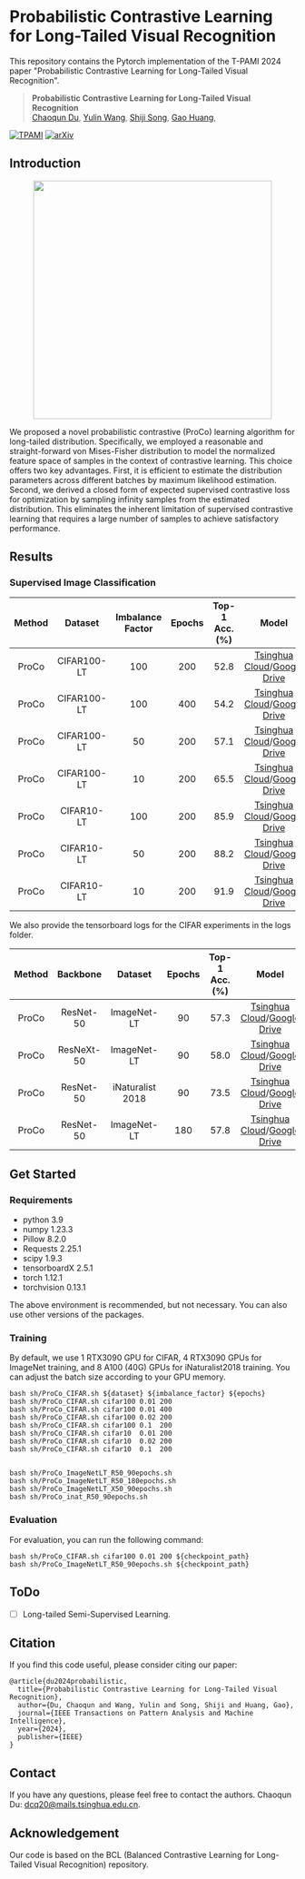 # Probabilistic Contrastive Learning for Long-Tailed Visual Recognition

This repository contains the Pytorch implementation of the T-PAMI 2024 paper "Probabilistic Contrastive Learning for Long-Tailed Visual Recognition".

> **Probabilistic Contrastive Learning for Long-Tailed Visual Recognition**<br>
> [Chaoqun Du](https://scholar.google.com/citations?user=0PSKJuYAAAAJ&hl=en),
> [Yulin Wang](https://www.wyl.cool/),
> [Shiji Song](https://scholar.google.com/citations?user=rw6vWdcAAAAJ&hl=en&oi=ao),
> [Gao Huang](https://www.gaohuang.net),

[![TPAMI](https://img.shields.io/badge/TPAMI2024-ProCo-green)](https://ieeexplore.ieee.org/abstract/document/10444057)
[![arXiv](https://img.shields.io/badge/arxiv-ProCo-blue)](https://arxiv.org/abs/2403.06726)


## Introduction

<p align="center">
    <img src="figures/1.png" width= "420">
</p>

We proposed a novel probabilistic contrastive (ProCo) learning algorithm for long-tailed distribution.
Specifically, we employed a reasonable and straight-forward von Mises-Fisher distribution to model the normalized feature space of samples in the context of contrastive learning. This choice offers two key advantages.
First, it is efficient to estimate the distribution parameters across different batches by maximum likelihood estimation.
Second, we derived a closed form of expected supervised contrastive loss for optimization by sampling infinity samples from the estimated distribution.
This eliminates the inherent limitation of supervised contrastive learning that requires a large number of samples to achieve satisfactory performance.


## Results

### Supervised Image Classification

|  Method  |  Dataset      |Imbalance  Factor  |        Epochs  |           Top-1  Acc.(%)     |          Model    |
|  :----:  |  :----:       |:------:   |       :----:   |       :--------:  |      :---:       |
|  ProCo   |  CIFAR100-LT  |100        |       200      |       52.8        |      [Tsinghua   Cloud](https://cloud.tsinghua.edu.cn/f/e9e47e54b40542529138/?dl=1)/[Google   Drive](https://drive.google.com/file/d/1F5B4cuE1aMrShLxapslxlQ6iRj1lcDcK/view?usp=drive_link)
|  ProCo   |  CIFAR100-LT  |100        |       400      |       54.2        |      [Tsinghua   Cloud](https://cloud.tsinghua.edu.cn/f/eed82aa8bd15430eb91a/?dl=1)/[Google   Drive](https://drive.google.com/file/d/1fJlSaTl2Z74OgJXPWyOdEbqS1WwZDlh9/view?usp=drive_link)
|  ProCo   |  CIFAR100-LT  |50         |       200      |       57.1        |      [Tsinghua   Cloud](https://cloud.tsinghua.edu.cn/f/106dc689c68d4bf29f22/?dl=1)/[Google   Drive](https://drive.google.com/file/d/1yh2HZNcxxWaz7k5lSaNMuVxkUuLhHNfY/view?usp=drive_link)
|  ProCo   |  CIFAR100-LT  |10         |       200      |       65.5        |      [Tsinghua   Cloud](https://cloud.tsinghua.edu.cn/f/2913d850a9344b9f9fa4/?dl=1)/[Google   Drive](https://drive.google.com/file/d/1WTlq6YOKJ1HG9Asl9RtyQ9jwb5cpD3Pc/view?usp=drive_link)
|  ProCo   |  CIFAR10-LT   |100        |       200      |       85.9        |      [Tsinghua   Cloud](https://cloud.tsinghua.edu.cn/f/6c88268eadb5413e8b98/?dl=1)/[Google   Drive](https://drive.google.com/file/d/1s0luV1HkvSaJd0xkZ_FRyYYjRwTrasml/view?usp=drive_link)
|  ProCo   |  CIFAR10-LT   |50         |       200      |       88.2        |      [Tsinghua   Cloud](https://cloud.tsinghua.edu.cn/f/55d8dedcece84431aab6/?dl=1)/[Google   Drive](https://drive.google.com/file/d/1RdSTqChtWvc_iAubW0OMyQURCHcctYZn/view?usp=drive_link)
|  ProCo   |  CIFAR10-LT   |10         |       200      |       91.9        |      [Tsinghua   Cloud](https://cloud.tsinghua.edu.cn/f/2fe00aacba6b48a2b689/?dl=1)/[Google   Drive](https://drive.google.com/file/d/1bl7Ipq5kFgou6WszYHAAuO_qyRTRIgJE/view?usp=drive_link)


We also provide the tensorboard logs for the CIFAR experiments in the logs folder.



|  Method  |  Backbone     |            Dataset      |     Epochs  |     Top-1       Acc.(%)    |                                                                           Model                                                                                          |
|  :----:  |  :------:     |            :-----:      |     :----:  |     :--------:  |          :---:                                                                       |
|  ProCo   |  ResNet-50    |            ImageNet-LT  |     90      |     57.3        |          [Tsinghua                                                                   Cloud](https://cloud.tsinghua.edu.cn/f/65b8347a5c924802b3ea/?dl=1)/[Google                     Drive](https://drive.google.com/file/d/1hjG526DzgZcjV02eivx9bICzkhRduu4E/view?usp=drive_link)
|  ProCo   |  ResNeXt-50|  ImageNet-LT  |            90    |       58.0  |           [Tsinghua  Cloud](https://cloud.tsinghua.edu.cn/f/b79733cac1f345118fca/?dl=1)/[Google  Drive](https://drive.google.com/file/d/16Ux5sGZ0Rium7II7AdS2V3p8nAgkfP6m/view?usp=drive_link)
|  ProCo   |  ResNet-50    |            iNaturalist  2018  |       90    |           73.5       |                                                                           [Tsinghua                                                                                      Cloud](https://cloud.tsinghua.edu.cn/f/e152e5f89b8f43198c96/?dl=1)/[Google                     Drive](https://drive.google.com/file/d/1-5CjaNmoGUNoOa6FMv2DsiZ3iLIdzzJ3/view?usp=drive_link)
|  ProCo   |  ResNet-50    |            ImageNet-LT  |     180     |     57.8        |          [Tsinghua                                                                   Cloud](https://cloud.tsinghua.edu.cn/f/b2a4c15858da4bceb534/?dl=1)/[Google                     Drive](https://drive.google.com/file/d/1af9i5jzJpTXMLJbFsIxS1Obf0Hb0b-bN/view?usp=drive_link)

## Get Started

### Requirements

- python 3.9
- numpy 1.23.3
- Pillow 8.2.0
- Requests 2.25.1
- scipy 1.9.3
- tensorboardX 2.5.1
- torch 1.12.1
- torchvision 0.13.1


The above environment is recommended, but not necessary. You can also use other versions of the packages.



### Training

By default, we use 1 RTX3090 GPU for CIFAR, 4 RTX3090 GPUs for ImageNet training, and 8 A100 (40G) GPUs for iNaturalist2018 training. You can adjust the batch size according to your GPU memory.

```[bash]
bash sh/ProCo_CIFAR.sh ${dataset} ${imbalance_factor} ${epochs}
bash sh/ProCo_CIFAR.sh cifar100 0.01 200
bash sh/ProCo_CIFAR.sh cifar100 0.01 400
bash sh/ProCo_CIFAR.sh cifar100 0.02 200
bash sh/ProCo_CIFAR.sh cifar100 0.1  200
bash sh/ProCo_CIFAR.sh cifar10  0.01 200
bash sh/ProCo_CIFAR.sh cifar10  0.02 200
bash sh/ProCo_CIFAR.sh cifar10  0.1  200
```

```[bash]

bash sh/ProCo_ImageNetLT_R50_90epochs.sh
bash sh/ProCo_ImageNetLT_R50_180epochs.sh
bash sh/ProCo_ImageNetLT_X50_90epochs.sh
bash sh/ProCo_inat_R50_90epochs.sh
```

### Evaluation



For evaluation, you can run the following command:


```[bash]
bash sh/ProCo_CIFAR.sh cifar100 0.01 200 ${checkpoint_path}
bash sh/ProCo_ImageNetLT_R50_90epochs.sh ${checkpoint_path}
```



## ToDo

- [ ] Long-tailed Semi-Supervised Learning.

## Citation

If you find this code useful, please consider citing our paper:

```[tex]
@article{du2024probabilistic,
  title={Probabilistic Contrastive Learning for Long-Tailed Visual Recognition},
  author={Du, Chaoqun and Wang, Yulin and Song, Shiji and Huang, Gao},
  journal={IEEE Transactions on Pattern Analysis and Machine Intelligence},
  year={2024},
  publisher={IEEE}
}
```

## Contact

If you have any questions, please feel free to contact the authors. Chaoqun Du: <dcq20@mails.tsinghua.edu.cn>.

## Acknowledgement

Our code is based on the BCL (Balanced Contrastive Learning for Long-Tailed Visual Recognition) repository.


